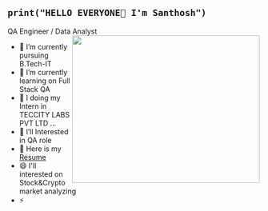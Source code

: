 ## `print("HELLO EVERYONE👋 I'm Santhosh")`

QA Engineer / Data Analyst 
<img align="right" width="375" height="295" src="https://i.pinimg.com/originals/47/f0/34/47f0342cec72b800463bf003eac1257e.gif">


- 🔭 I’m currently pursuing B.Tech-IT
- 🌱 I’m currently learning on Full Stack QA 
- 👯 I doing my Intern in TECCITY LABS PVT LTD ...
- 🤔 I’ll Interested in QA role
- 💬 Here is my [Resume](https://www.canva.com/design/DAGPTE3CRF4/T0edeIKY33krR476J5IrrQ/view?utm_content=DAGPTE3CRF4&utm_campaign=designshare&utm_medium=link&utm_source=editor)
- 😄 I'll interested on Stock&Crypto market analyzing 
- ⚡ 

